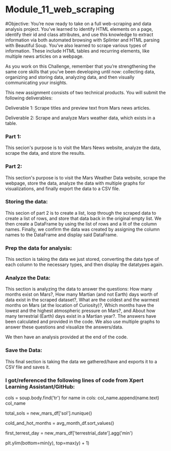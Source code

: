 # Module_11_web_scraping

#Objective:
You’re now ready to take on a full web-scraping and data analysis project. You’ve learned to identify HTML elements on a page, identify their id and class attributes, and use this knowledge to extract information via both automated browsing with Splinter and HTML parsing with Beautiful Soup. You’ve also learned to scrape various types of information. These include HTML tables and recurring elements, like multiple news articles on a webpage.

As you work on this Challenge, remember that you’re strengthening the same core skills that you’ve been developing until now: collecting data, organizing and storing data, analyzing data, and then visually communicating your insights.

This new assignment consists of two technical products. You will submit the following deliverables:

Deliverable 1: Scrape titles and preview text from Mars news articles.

Deliverable 2: Scrape and analyze Mars weather data, which exists in a table.

### Part 1:

This secion's purpose is to visit the Mars News website, analyze the data, scrape the data, and store the results.

### Part 2:

This section's purpose is to visit the Mars Weather Data website, scrape the webpage, store the data, analyze the data with multiple graphs for visualizations, and finally export the data to a CSV file.

### Storing the data:

This secion of part 2 is to create a list, loop through the scraped data to create a list of rows, and store that data back in the original empty list. We then create a DataFrame by using the list of rows and a lit of the column names. Finally, we confirm the data was created by assigning the column names to the DataFrame and display said DataFrame.

### Prep the data for analysis:

This section is taking the data we just stored, converting the data type of each column to the necessary types, and then display the datatypes again.

### Analyze the Data:

This section is analyzing the data to answer the questions: How many months exist on Mars?, How many Martian (and not Earth) days worth of data exist in the scraped dataset?, What are the coldest and the warmest months on Mars (at the location of Curiosity)?, Which months have the lowest and the highest atmospheric pressure on Mars?, and About how many terrestrial (Earth) days exist in a Martian year?. The answers have been calculated and provided in the code. We also use multiple graphs to answer these questions and visualize the answers/data.

We then have an analysis provided at the end of the code.

### Save the Data:

This final section is taking the data we gathered/have and exports it to a CSV file and saves it.

### I got/referenced the following lines of code from Xpert Learning Assistant/GitHub:

cols = soup.body.find('tr')
for name in cols:
    col_name.append(name.text)
col_name

total_sols = new_mars_df['sol'].nunique()

cold_and_hot_months = avg_month_df.sort_values()

first_terrest_day = new_mars_df['terrestrial_date'].agg('min')

plt.ylim(bottom=min(y), top=max(y) + 1)

